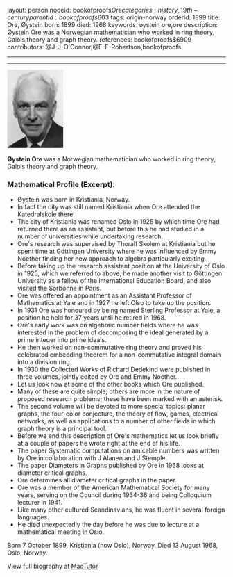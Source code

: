 layout: person
nodeid: bookofproofs$Ore
categories: history,19th-century
parentid: bookofproofs$603
tags: origin-norway
orderid: 1899
title: Ore, Øystein
born: 1899
died: 1968
keywords: øystein ore,ore
description: Øystein Ore was a Norwegian mathematician who worked in ring theory, Galois theory and graph theory.
references: bookofproofs$6909
contributors: @J-J-O'Connor,@E-F-Robertson,bookofproofs

---



---

![Ore.jpg](https://github.com/bookofproofs/bookofproofs.github.io/blob/main/_sources/_assets/images/portraits/Ore.jpg?raw=true)

**Øystein Ore** was a Norwegian mathematician who worked in ring theory, Galois theory and graph theory.

### Mathematical Profile (Excerpt):
* Øystein was born in Kristiania, Norway.
* In fact the city was still named Kristiania when Ore attended the Katedralskole there.
* The city of Kristiania was renamed Oslo in 1925 by which time Ore had returned there as an assistant, but before this he had studied in a number of universities while undertaking research.
* Ore's research was supervised by Thoralf Skolem at Kristiania but he spent time at Göttingen University where he was influenced by Emmy Noether finding her new approach to algebra particularly exciting.
* Before taking up the research assistant position at the University of Oslo in 1925, which we referred to above, he made another visit to Göttingen University as a fellow of the International Education Board, and also visited the Sorbonne in Paris.
* Ore was offered an appointment as an Assistant Professor of Mathematics at Yale and in 1927 he left Olso to take up the position.
* In 1931 Ore was honoured by being named Sterling Professor at Yale, a position he held for 37 years until he retired in 1968.
* Ore's early work was on algebraic number fields where he was interested in the problem of decomposing the ideal generated by a prime integer into prime ideals.
* He then worked on non-commutative ring theory and proved his celebrated embedding theorem for a non-commutative integral domain into a division ring.
* In 1930 the Collected Works of Richard Dedekind were published in three volumes, jointly edited by Ore and Emmy Noether.
* Let us look now at some of the other books which Ore published.
* Many of these are quite simple; others are more in the nature of proposed research problems; these have been marked with an asterisk.
* The second volume will be devoted to more special topics: planar graphs, the four-color conjecture, the theory of flow, games, electrical networks, as well as applications to a number of other fields in which graph theory is a principal tool.
* Before we end this description of Ore's mathematics let us look briefly at a couple of papers he wrote right at the end of his life.
* The paper Systematic computations on amicable numbers was written by Ore in collaboration with J Alanen and J Stemple.
* The paper Diameters in Graphs published by Ore in 1968 looks at diameter critical graphs.
* Ore determines all diameter critical graphs in the paper.
* Ore was a member of the American Mathematical Society for many years, serving on the Council during 1934-36 and being Colloquium lecturer in 1941.
* Like many other cultured Scandinavians, he was fluent in several foreign languages.
* He died unexpectedly the day before he was due to lecture at a mathematical meeting in Oslo.

Born 7 October 1899, Kristiania (now Oslo), Norway. Died 13 August 1968, Oslo, Norway.

View full biography at [MacTutor](https://mathshistory.st-andrews.ac.uk/Biographies/Ore/)
